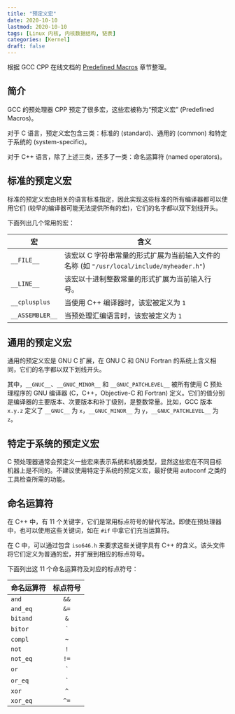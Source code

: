 ```yaml
---
title: "预定义宏"
date: 2020-10-10
lastmod: 2020-10-10
tags: [Linux 内核, 内核数据结构, 链表]
categories: [Kernel]
draft: false
---
```


根据 GCC CPP 在线文档的 [Predefined Macros](https://gcc.gnu.org/onlinedocs/cpp/Predefined-Macros.html#Predefined-Macros) 章节整理。

<!--more-->

## 简介

GCC 的预处理器 CPP 预定了很多宏，这些宏被称为“预定义宏” (Predefined Macros)。

对于 C 语言，预定义宏包含三类：标准的 (standard)、通用的 (common) 和特定于系统的 (system-specific)。

对于 C++ 语言，除了上述三类，还多了一类：命名运算符 (named operators)。

## 标准的预定义宏

标准的预定义宏由相关的语言标准指定，因此实现这些标准的所有编译器都可以使用它们 (较早的编译器可能无法提供所有的宏)，它们的名字都以双下划线开头。

下面列出几个常用的宏：

| 宏 | 含义 |
| --- | --- |
| `__FILE__` | 该宏以 C 字符串常量的形式扩展为当前输入文件的名称 (如 `"/usr/local/include/myheader.h"`) |
| `__LINE__` | 该宏以十进制整数常量的形式扩展为当前输入行号。 |
| `__cplusplus` | 当使用 C++ 编译器时，该宏被定义为 `1` |
| `__ASSEMBLER__` | 当预处理汇编语言时，该宏被定义为 `1` |

## 通用的预定义宏

通用的预定义宏是 GNU C 扩展，在 GNU C 和 GNU Fortran 的系统上含义相同，它们的名字都以双下划线开头。

其中，`__GNUC__`、`__GNUC_MINOR__` 和 `__GNUC_PATCHLEVEL__` 被所有使用 C 预处理程序的 GNU 编译器 (C，C++，Objective-C 和 Fortran) 定义。它们的值分别是编译器的主要版本、次要版本和补丁级别，是整数常量。比如，GCC 版本 `x.y.z` 定义了 `__GNUC__` 为 `x`，`__GNUC_MINOR__` 为 `y`，`__GNUC_PATCHLEVEL__` 为 `z`。

## 特定于系统的预定义宏

C 预处理器通常会预定义一些宏来表示系统和机器类型，显然这些宏在不同目标机器上是不同的。不建议使用特定于系统的预定义宏，最好使用 autoconf 之类的工具检查所需的功能。

## 命名运算符

在 C++ 中，有 11 个关键字，它们是常用标点符号的替代写法。即使在预处理器中，也可以使用这些关键词，如在 `#if` 中拿它们充当运算符。

在 C 中，可以通过包含 `iso646.h` 来要求这些关键字具有 C++ 的含义。该头文件将它们定义为普通的宏，并扩展到相应的标点符号。

下面列出这 11 个命名运算符及对应的标点符号：

| 命名运算符 | 标点符号 |
| :--- | :---: |
| `and` | `&&` |
| `and_eq` | `&=` |
| `bitand` | `&` |
| `bitor` | `|` |
| `compl` | `~` |
| `not` | `!` |
| `not_eq` | `!=` |
| `or` | `||` |
| `or_eq` | `|=` |
| `xor` | `^` |
| `xor_eq` | `^=` |
